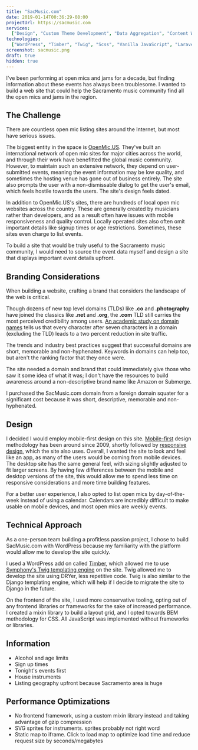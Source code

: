 ```yaml
---
title: "SacMusic.com"
date: 2019-01-14T00:36:29-08:00
projectUrl: https://sacmusic.com
services:
  ["Design", "Custom Theme Development", "Data Aggregation", "Content Writing"]
technologies:
  ["WordPress", "Timber", "Twig", "Scss", "Vanilla JavaScript", "Laravel Mix"]
screenshot: sacmusic.png
draft: true
hidden: true
---
```


I've been performing at open mics and jams for a decade, but finding information about these events has always been troublesome. I wanted to build a web site that could help the Sacramento music community find all the open mics and jams in the region.

## The Challenge

There are countless open mic listing sites around the Internet, but most have serious issues.

The biggest entity in the space is [OpenMic.US](https://www.openmic.us/). They've built an international network of open mic sites for major cities across the world, and through their work have benefitted the global music community. However, to maintain such an extensive network, they depend on user-submitted events, meaning the event information may be low quality, and sometimes the hosting venue has gone out of business entirely. The site also prompts the user with a non-dismissable dialog to get the user's email, which feels hostile towards the users. The site's design feels dated.

In addition to OpenMic.US's sites, there are hundreds of local open mic websites across the country. These are generally created by musicians rather than developers, and as a result often have issues with mobile responsiveness and quality control. Locally operated sites also often omit important details like signup times or age restrictions. Sometimes, these sites even charge to list events.

To build a site that would be truly useful to the Sacramento music community, I would need to source the event data myself and design a site that displays important event details upfront.

## Branding Considerations

When building a website, crafting a brand that considers the landscape of the web is critical.

Though dozens of new top level domains (TLDs) like **.co** and **.photography** have joined the classics like **.net** and **.org**, the **.com** TLD still carries the most perceived credibility among users. [An academic study on domain names](https://poseidon01.ssrn.com/delivery.php?ID=223117004126126088065070123080015018056013034051087067098002112113091067068013003006012058017121015012035003004082100112122120039069054051084095092125113098111067024041095124103069126127092093114077119095104081010080015072110115113004105086019003070&EXT=pdf) tells us that every character after seven characters in a domain (excluding the TLD) leads to a two percent reduction in site traffic.

The trends and industry best practices suggest that successful domains are short, memorable and non-hyphenated. Keywords in domains can help too, but aren't the ranking factor that they once were.

The site needed a domain and brand that could immediately give those who saw it some idea of what it was; I don't have the resources to build awareness around a non-descriptive brand name like Amazon or Submerge.

I purchased the SacMusic.com domain from a foreign domain squater for a significant cost because it was short, descriptive, memorable and non-hyphenated.

## Design

I decided I would employ mobile-first design on this site. [Mobile-first](https://www.lukew.com/ff/entry.asp?933) design methodology has been around since 2009, shortly followed by [responsive design](https://alistapart.com/article/responsive-web-design), which the site also uses. Overall, I wanted the site to look and feel like an app, as many of the users would be coming from mobile devices. The desktop site has the same general feel, with sizing slightly adjusted to fit larger screens. By having few differences between the mobile and desktop versions of the site, this would allow me to spend less time on responsive considerations and more time building features.

For a better user experience, I also opted to list open mics by day-of-the-week instead of using a calendar. Calendars are incredibly difficult to make usable on mobile devices, and most open mics are weekly events.

## Technical Approach

As a one-person team building a profitless passion project, I chose to build SacMusic.com with WordPress because my familiarity with the platform would allow me to develop the site quickly.

I used a WordPress add on called [Timber](https://www.upstatement.com/timber/), which allowed me to use [Symphony's Twig templating engine](https://twig.symfony.com/) on the site. Twig allowed me to develop the site using DRYer, less repetitive code. Twig is also similar to the Django templating engine, which will help if I decide to migrate the site to Django in the future.

On the frontend of the site, I used more conservative tooling, opting out of any frontend libraries or frameworks for the sake of increased performance. I created a mixin library to build a layout grid, and I opted towards BEM methodology for CSS. All JavaScript was implemented without frameworks or libraries.

## Information

- Alcohol and age limits
- Sign up times
- Tonight's events first
- House instruments
- Listing geography upfront because Sacramento area is huge

## Performance Optimizations

- No frontend framework, using a custom mixin library instead and taking advantage of gzip compression
- SVG sprites for instruments. sprites probably not right word
- Static map to iframe. Click to load map to optimize load time and reduce request size by seconds/megabytes
